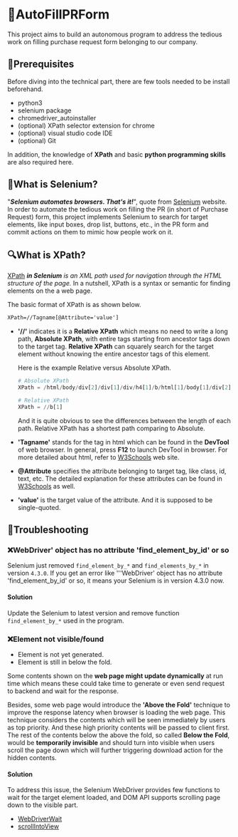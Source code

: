 # :lollipop:AutoFillPRForm

This project aims to build an autonomous program to address the tedious work on filling purchase request form belonging to our company.

## :wrench:Prerequisites

Before diving into the technical part,  there are few tools needed to be install beforehand.

* python3
* selenium package
* chromedriver_autoinstaller
* (optional) XPath selector extension for chrome
* (optional) visual studio code IDE
* (optional) Git

In addition, the knowledge of **XPath** and basic **python programming skills** are also required here.



## :bug:What is Selenium?

"***Selenium automates browsers. That's it!***", quote from [Selenium](https://www.selenium.dev/) website. In order to automate the tedious work on filling the PR (in short of Purchase Request) form, this project implements Selenium to search for target elements, like input boxes, drop list, buttons, etc., in the PR form and commit actions on them to mimic how people work on it.



## :mag:What is XPath?

[XPath](https://www.guru99.com/xpath-selenium.html) ***in Selenium*** *is an XML path used for navigation through the HTML structure of the page.* In a nutshell, XPath is a syntax or semantic for finding elements on the a web page.

The basic format of XPath is as shown below.

```xml
XPath=//Tagname[@Attribute='value']
```

* **'//'** indicates it is a **Relative XPath** which means no need to write a long path, **Absolute XPath**, with entire tags starting from ancestor tags down to the  target tag. **Relative XPath** can squarely search  for the target element without knowing the entire ancestor tags of this element.

  Here is the example Relative versus Absolute XPath.

  ``````python
  # Absolute XPath
  XPath = /html/body/div[2]/div[1]/div/h4[1]/b/html[1]/body[1]/div[2]/div[1]/div[1]/h4[1]/b[1]
  
  # Relative XPath
  XPath = //b[1]
  ``````

  And it is quite obvious to see the differences between the length of each path. Relative XPath has a shortest path comparing to Absolute.

* **'Tagname'** stands for the tag in html which can be found in the **DevTool** of web browser. In general, press **F12** to launch DevTool in browser. For more detailed about html, refer to [W3Schools](https://www.w3schools.com/) web site.

* **@Attribute** specifies the attribute belonging to target tag, like class, id, text, etc.  The detailed explanation for these attributes can be found in [W3Schools](https://www.w3schools.com/) as well.

* **'value'** is the target value of the attribute. And it is supposed to be single-quoted.



## :construction_worker:Troubleshooting

### :x:WebDriver' object has no attribute 'find_element_by_id' or so

Selenium just removed `find_element_by_*` and `find_elements_by_*` in version `4.3.0`. If you get an error like '''WebDriver' object has no attribute 'find_element_by_id' or so, it means your Selenium is in version 4.3.0 now.

#### Solution

Update the Selenium to latest version and remove function ``find_element_by_*`` used in the program.



### :x:Element not visible/found

* Element is not yet generated.
* Element is still in below the fold.

Some contents shown on the **web page might update dynamically** at run time which means these could take time to generate or even send request to backend and wait for the response. 

Besides, some web page would introduce the **'Above the Fold'** technique to improve the response latency when browser is loading the web page. This technique considers the contents which will be seen immediately  by users as top priority. And these high priority contents will be passed to client first. The rest of the contents below the above the fold, so called **Below the Fold**, would be **temporarily invisible** and should turn into visible when users scroll the page down which will further triggering download action for the hidden contents.

#### Solution

To address this issue, the Selenium WebDriver provides few functions to wait for the target element loaded, and  DOM API supports scrolling page down to the visible part.

* [WebDriverWait](https://www.learncodewithmike.com/2020/06/python-selenium-waits.html)
* [scrollIntoView](https://stackoverflow.com/questions/70896097/how-to-scroll-element-selenium-python)
